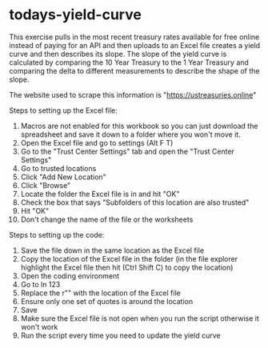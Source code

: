 # todays-yield-curve

This exercise pulls in the most recent treasury rates available for free online instead of paying for an API and then uploads to an Excel file creates a yield curve and then describes its slope. The slope of the yield curve is calculated by comparing the 10 Year Treasury to the 1 Year Treasury and comparing the delta to different measurements to describe the shape of the slope. 

The website used to scrape this information is "https://ustreasuries.online"

Steps to setting up the Excel file:
1. Macros are not enabled for this workbook so you can just download the spreadsheet and save it down to a folder where you won't move it.
2. Open the Excel file and go to settings (Alt F T)
3. Go to the "Trust Center Settings" tab and open the "Trust Center Settings"
4. Go to trusted locations
5. Click "Add New Location"
6. Click "Browse"
7. Locate the folder the Excel file is in and hit "OK"
8. Check the box that says "Subfolders of this location are also trusted"
9. Hit "OK"
10. Don't change the name of the file or the worksheets

Steps to setting up the code:
1. Save the file down in the same location as the Excel file
2. Copy the location of the Excel file in the folder (in the file explorer highlight the Excel file then hit (Ctrl Shift C) to copy the location)
3. Open the coding environment
4. Go to ln 123
5. Replace the r"" with the location of the Excel file
6. Ensure only one set of quotes is around the location
7. Save
8. Make sure the Excel file is not open when you run the script otherwise it won't work
9. Run the script every time you need to update the yield curve
